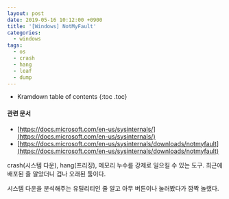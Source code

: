 ```yaml
---
layout: post
date: 2019-05-16 10:12:00 +0900
title: '[Windows] NotMyFault'
categories:
  - windows
tags:
  - os
  - crash
  - hang
  - leaf
  - dump
---
```


* Kramdown table of contents
{:toc .toc}

#### 관련 문서

- [https://docs.microsoft.com/en-us/sysinternals/](https://docs.microsoft.com/en-us/sysinternals/)
- [https://docs.microsoft.com/en-us/sysinternals/downloads/notmyfault](https://docs.microsoft.com/en-us/sysinternals/downloads/notmyfault)

crash(시스템 다운), hang(프리징), 메모리 누수를 강제로 일으킬 수 있는 도구. 최근에 배포된 줄 알았더니 겁나 오래된 툴이다.

시스템 다운을 분석해주는 유틸리티인 줄 알고 아무 버튼이나 눌러봤다가 깜짝 놀랬다.
